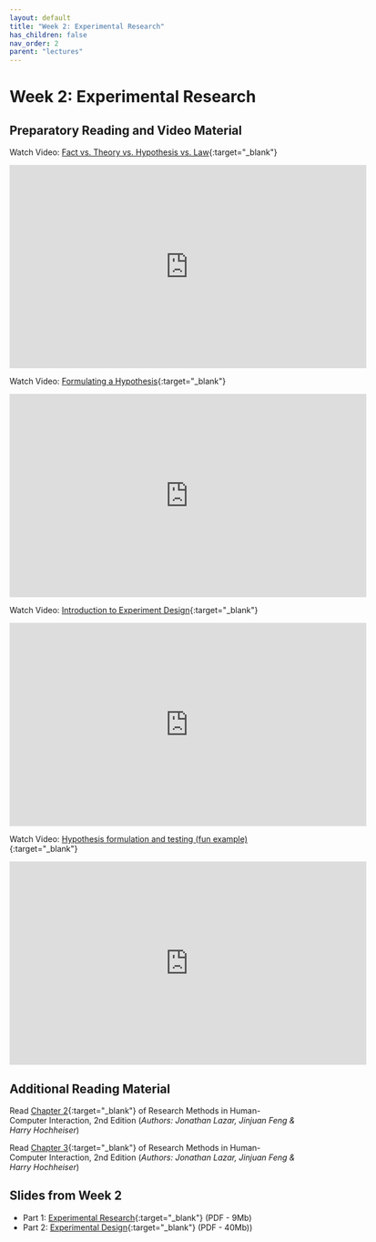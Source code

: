 ```yaml
---
layout: default
title: "Week 2: Experimental Research"
has_children: false
nav_order: 2
parent: "lectures"
---
```


# Week 2: Experimental Research

## Preparatory Reading and Video Material 

Watch Video: [Fact vs. Theory vs. Hypothesis vs. Law](https://youtu.be/lqk3TKuGNBA){:target="_blank"}  
<iframe width="627" height="357" src="https://www.youtube.com/embed/lqk3TKuGNBA" title="Fact vs. Theory vs. Hypothesis vs. Law… EXPLAINED!" frameborder="0" allow="accelerometer; autoplay; clipboard-write; encrypted-media; gyroscope; picture-in-picture; web-share" allowfullscreen></iframe>

Watch Video: [Formulating a Hypothesis](https://youtu.be/PCgLjDDD4ek){:target="_blank"}    
<iframe width="627" height="357" src="https://www.youtube.com/embed/PCgLjDDD4ek" title="6 Steps to Formulate a STRONG Hypothesis | Scribbr 🎓" frameborder="0" allow="accelerometer; autoplay; clipboard-write; encrypted-media; gyroscope; picture-in-picture; web-share" allowfullscreen></iframe>

Watch Video: [Introduction to Experiment Design](https://youtu.be/DaBq0naj0YY){:target="_blank"}    
<iframe width="627" height="357" src="https://www.youtube.com/embed/DaBq0naj0YY" title="Introduction to experiment design | Study design | AP Statistics | Khan Academy" frameborder="0" allow="accelerometer; autoplay; clipboard-write; encrypted-media; gyroscope; picture-in-picture; web-share" allowfullscreen></iframe>  

Watch Video: [Hypothesis formulation and testing (fun example)](https://youtu.be/DaBq0naj0YY){:target="_blank"}    
<iframe width="627" height="357" src="https://www.youtube.com/embed/VzqN4Cn8r3U" title="Will a Kettle Full Of Alcohol Stay On Forever?" frameborder="0" allow="accelerometer; autoplay; clipboard-write; encrypted-media; gyroscope; picture-in-picture; web-share" allowfullscreen></iframe>


## Additional Reading Material 

Read [Chapter 2](https://brightspace.tudelft.nl/content/enforced/500425-IOB6-E8+2022+3/Readings/Chapter-2---Experimental-resea_2017_Research-Methods-in-Human-Computer-Inter.pdf?_&d2lSessionVal=P9N0bFGpKFCKXseFv7jM9li0K&ou=500425){:target="_blank"}   of Research Methods in Human-Computer Interaction, 2nd Edition (*Authors: Jonathan Lazar, Jinjuan Feng & Harry Hochheiser*)

Read [Chapter 3](https://brightspace.tudelft.nl/content/enforced/500425-IOB6-E8+2022+3/Readings/Chapter-3---Experimental-desi_2017_Research-Methods-in-Human-Computer-Intera.pdf?_&d2lSessionVal=P9N0bFGpKFCKXseFv7jM9li0K&ou=500425){:target="_blank"}   of Research Methods in Human-Computer Interaction, 2nd Edition (*Authors: Jonathan Lazar, Jinjuan Feng & Harry Hochheiser*)

## Slides from Week 2  
- Part 1: [Experimental Research]({{site.baseurl}}/assets/slides/23-02-1-Experimental-Research-1.pdf){:target="_blank"} (PDF - 9Mb)
- Part 2: [Experimental Design]({{site.baseurl}}/assets/slides/23-02-1-Experimental-Research-2.pdf){:target="_blank"} (PDF - 40Mb))


